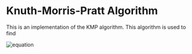Knuth-Morris-Pratt Algorithm
==============

This is an implementation of the KMP algorithm. This algorithm is used to find 

![equation]()

